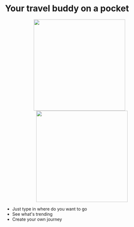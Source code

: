 # Your travel buddy on a pocket
<p align="center">
  <image src="https://github.com/koreakstd/project-road-android/blob/master/screenshots/home.png" width="300px" align="center"/>
  &nbsp; &nbsp; 
  <image src="https://github.com/koreakstd/project-road-android/blob/master/screenshots/explore.png" width="300px" align="center"/>
</p>

* Just type in where do you want to go
* See what's trending
* Create your own journey
